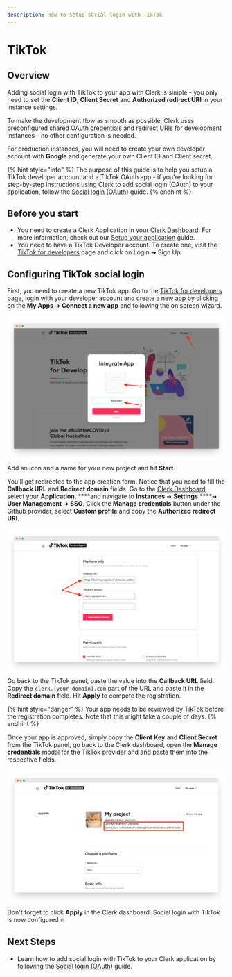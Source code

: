 ```yaml
---
description: How to setup social login with TikTok
---
```


# TikTok

## Overview

Adding social login with TikTok to your app with Clerk is simple -  you only need to set the **Client ID**, **Client Secret** and **Authorized redirect URI** in your instance settings.

To make the development flow as smooth as possible, Clerk uses preconfigured shared OAuth credentials and redirect URIs for development instances - no other configuration is needed. 

For production instances, you will need to create your own developer account with **Google** and generate your own Client ID and Client secret.

{% hint style="info" %}
The purpose of this guide is to help you setup a TikTok developer account and a TikTok OAuth app - if you're looking for step-by-step instructions using Clerk to add social login \(OAuth\) to your application, follow the [Social login \(OAuth\)](../../popular-guides/social-login-oauth.md) guide.
{% endhint %}

## Before you start

* You need to create a Clerk Application in your [Clerk Dashboard](https://dashboard.clerk.dev). For more information, check out our [Setup your application](../../popular-guides/setup-your-application.md) guide.
* You need to have a TikTok Developer account. To create one, visit the [TikTok for developers](https://developers.tiktok.com/) page and click on Login ➜ Sign Up

## Configuring TikTok social login

First, you need to create a new TikTok app. Go to the [TikTok for developers](https://developers.tiktok.com/) page, login with your developer account and create a new app by clicking on the **My Apps**  ➜  **Connect a new app**  and following the on screen wizard.

![Creating a new TikTok app](../../.gitbook/assets/screely-1628428985188.png)

Add an icon and a name for your new project and hit **Start**. 

You'll get redirected to the app creation form. Notice that you need to fill the **Callback URL** and **Redirect domain** fields. Go to the [Clerk Dashboard](https://dashboard.clerk.dev), select your **Application**, ****and navigate to **Instances**  ➜  **Settings**  ****➜  **User Management** ➜ **SSO**.  Click the **Manage credentials** button under the Github provider, select **Custom profile** and copy the **Authorized redirect URI**. 

![Filling the Callback URL and Redirect domain fields](../../.gitbook/assets/screely-1628431072612.png)

Go back to the TikTok panel, paste the value into the **Callback URL** field. Copy the `clerk.[your-domain].com` part of the URL and paste it in the **Redirect domain** field. Hit **Apply** to compete the registration.

{% hint style="danger" %}
Your app needs to be reviewed by TikTok before the registration completes. Note that this might take a couple of days.
{% endhint %}

Once your app is approved, simply copy the **Client Key** and **Client Secret** from the TikTok panel, go back to the Clerk dashboard, open the **Manage credentials** modal for the TikTok provider and and paste them into the respective fields.

![](../../.gitbook/assets/screely-1629454849538.png)

Don't forget to click **Apply** in the Clerk dashboard. Social login with TikTok is now configured 🔥 

## Next Steps

* Learn how to add social login with TikTok to your Clerk application by following the [Social login \(OAuth\)](../../popular-guides/social-login-oauth.md) guide.

